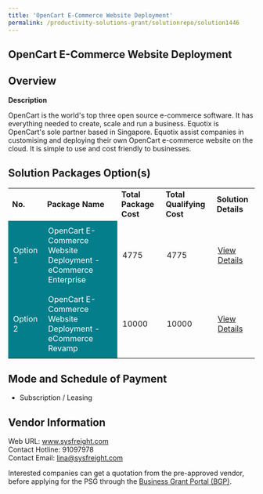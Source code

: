 ```yaml
---
title: 'OpenCart E-Commerce Website Deployment'
permalink: /productivity-solutions-grant/solutionrepo/solution1446
---
```


## OpenCart E-Commerce Website Deployment

## Overview

**Description**

OpenCart is the world's top three open source e-commerce software. It has everything needed to create, scale and run a business. Equotix is OpenCart's sole partner based in Singapore. Equotix assist companies in customising and deploying their own OpenCart e-commerce website on the cloud. It is simple to use and cost friendly to businesses.

## Solution Packages Option(s)

<table>
<tr>
<td><b>No.</b></td>
<td><b>Package Name</b></td>
<td><b>Total Package Cost</b></td>
<td><b>Total Qualifying Cost</b></td>
<td><b>Solution Details</b></td>
</tr>
<tr>
<td style='padding: 10px; background-color: #037E8A; color: #FFFFFF;'>Option 1</td>
<td style='padding: 10px; background-color: #037E8A; color: #FFFFFF;'>OpenCart E-Commerce Website Deployment - eCommerce Enterprise</td>
<td style='padding: 10px;'>4775</td>
<td style='padding: 10px;'>4775</td>
<td style='padding: 10px;'><a href='https://www.gobusiness.gov.sg/images/psg/Desensitised_Equotix_20200581_Annex_3_Part_1.pdf' target='_blank'>View Details</a></td>
</tr>
<tr>
<td style='padding: 10px; background-color: #037E8A; color: #FFFFFF;'>Option 2</td>
<td style='padding: 10px; background-color: #037E8A; color: #FFFFFF;'>OpenCart E-Commerce Website Deployment - eCommerce Revamp</td>
<td style='padding: 10px;'>10000</td>
<td style='padding: 10px;'>10000</td>
<td style='padding: 10px;'><a href='https://www.gobusiness.gov.sg/images/psg/Desensitised_Equotix_20200581_Annex_3_Part_2.pdf' target='_blank'>View Details</a></td>
</tr>
</table>

## Mode and Schedule of Payment

 - Subscription / Leasing

## Vendor Information

 Web URL: www.sysfreight.com <br>Contact Hotline: 91097978 <br>Contact Email: lina@sysfreight.com <br>

Interested companies can get a quotation from the pre-approved vendor, before applying for the PSG through the <a href='https://www.businessgrants.gov.sg/' target='_blank' rel='noopener'>Business Grant Portal (BGP)</a>.

<script src="/jquery/resize-tables.js"></script>
